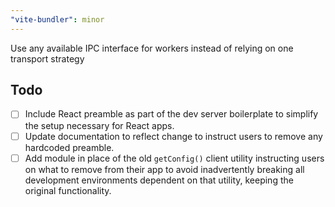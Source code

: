 ```yaml
---
"vite-bundler": minor
---
```


Use any available IPC interface for workers instead of relying on one transport strategy

## Todo
- [ ] Include React preamble as part of the dev server boilerplate to simplify the setup necessary for React apps.
- [ ] Update documentation to reflect change to instruct users to remove any hardcoded preamble.
- [ ] Add module in place of the old `getConfig()` client utility instructing users on what to remove from their app to 
avoid inadvertently breaking all development environments dependent on that utility, keeping the original functionality.  